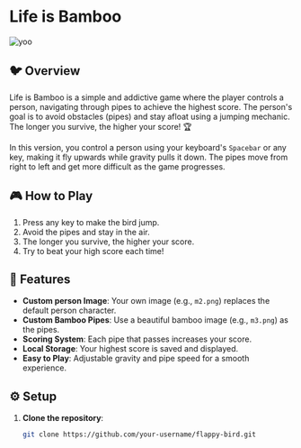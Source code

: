 # Life is Bamboo
![yoo](https://github.com/user-attachments/assets/f932f686-377b-4a68-bb50-d8fd90ed6b7b)

## 🐦 Overview
Life is Bamboo is a simple and addictive game where the player controls a person, navigating through pipes to achieve the highest score. The person's goal is to avoid obstacles (pipes) and stay afloat using a jumping mechanic. The longer you survive, the higher your score! 🏆

In this version, you control a person using your keyboard's `Spacebar` or any key, making it fly upwards while gravity pulls it down. The pipes move from right to left and get more difficult as the game progresses.

## 🎮 How to Play
1. Press any key to make the bird jump.
2. Avoid the pipes and stay in the air.
3. The longer you survive, the higher your score.
4. Try to beat your high score each time!

## 🌟 Features
- **Custom person Image**: Your own image (e.g., `m2.png`) replaces the default person character.
- **Custom Bamboo Pipes**: Use a beautiful bamboo image (e.g., `m3.png`) as the pipes.
- **Scoring System**: Each pipe that passes increases your score.
- **Local Storage**: Your highest score is saved and displayed.
- **Easy to Play**: Adjustable gravity and pipe speed for a smooth experience.
  

## ⚙️ Setup

1. **Clone the repository**:
   ```bash
   git clone https://github.com/your-username/flappy-bird.git
